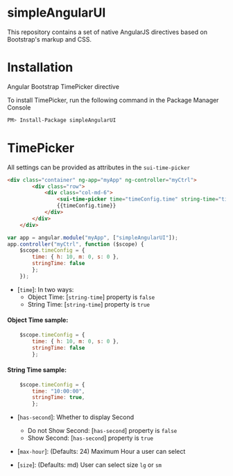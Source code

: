 # simpleAngularUI
This repository contains a set of native AngularJS directives based on Bootstrap's markup and CSS.

# Installation
Angular Bootstrap TimePicker directive

To install TimePicker, run the following command in the Package Manager Console
```sh
PM> Install-Package simpleAngularUI
```


# TimePicker

All settings can be provided as attributes in the `sui-time-picker`



```html
<div class="container" ng-app="myApp" ng-controller="myCtrl">
        <div class="row">
            <div class="col-md-6">
                <sui-time-picker time="timeConfig.time" string-time="timeConfig.stringTime" has-second="true"></sui-time-picker>
                {{timeConfig.time}}
            </div>
        </div>
    </div>
```
```js
var app = angular.module("myApp", ["simpleAngularUI"]);
app.controller("myCtrl", function ($scope) {
    $scope.timeConfig = {
        time: { h: 10, m: 0, s: 0 },
        stringTime: false
        };
    });
```

- [`time`]: In two ways:
     - Object Time: [`string-time`] property is `false`
     - String Time: [`string-time`] property is `true`


#### Object Time sample: 
```js
    $scope.timeConfig = {
        time: { h: 10, m: 0, s: 0 },
        stringTime: false
        };
``` 

#### String Time sample: 
```js
    $scope.timeConfig = {
        time: "10:00:00",
        stringTime: true,
        };
```

- [`has-second`]: Whether to display Second 
     - Do not Show Second: [`has-second`] property is `false`
     - Show Second: [`has-second`] property is `true`

- [`max-hour`]: (Defaults: 24) Maximum Hour a user can select
- [`size`]: (Defaults: md) User can select size `lg` or `sm`
